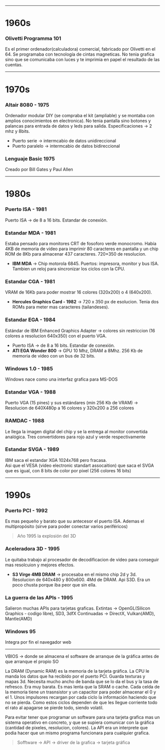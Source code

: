

-------------------------------------------------------------------
# 1960s

### Olivetti Programma 101
Es el primer ordenador(calculadora) comercial, fabricado por Olivetti en el 64. Se programaba con tecnología de cintas magneticas. 
No tenia grafica sino que se comunicaba con luces y te imprimia en papel el resultado de las cuentas.


-------------------------------------------------------------------
# 1970s

### Altair 8080 - 1975
Ordenador modular DIY (se compraba el kit (ampliable) y se montaba con amplios conocimientos en electronica). No tenia pantalla sino botones y palancas
para entrada de datos y leds para salida.
Especificaciones -> 2 mhz y 8bits.
- Puerto serie -> intermcabio de datos unidireccional
- Puerto paralelo -> intermcabio de datos bidireccional

### Lenguaje Basic 1975
Creado por Bill Gates y Paul Allen

-------------------------------------------------------------------
# 1980s

### Puerto ISA - 1981
Puerto ISA -> de 8 a 16 bits. Estandar de conexión.   

### Estandar MDA - 1981
Estaba pensado para monitores CRT de fosoforo verde monocromo. Había 4KB de memoria de video para imprimir 80 caracteres en pantalla y un chip ROM
de 8Kb para almacenar 437 caracteres. 720×350 de resolucion.
- **IBM MDA** -> Chip motorola 6845. Puertos: impresora, monitor y bus ISA. Tambien un reloj para sincronizar los ciclos con la CPU.   

### Estandar CGA - 1981
VRAM de 16Kb para poder mostrar 16 colores (320x200) o 4 (640x200).
- **Hercules Graphics Card - 1982** -> 720 x 350 px de esolucion. Tenia dos ROMs para meter mas caracteres (tailandeses).

### Estandar EGA - 1984
Estándar de IBM Enhanced Graphics Adapter -> colores sin restriccion (16 colores a resolucion 640x350) con el puerto VGA.    
- Puerto ISA -> de 8 a 16 bits. Estandar de conexión.   
- **ATI EGA Wonder 800** -> GPU 10 Mhz, DRAM a 8Mhz. 256 Kb de memoria de video con un bus de 32 bits.

### Windows 1.0 - 1985
Windows nace como una interfaz grafica para MS-DOS

### Estandar VGA - 1988
Puerto VGA (15 pines) y sus estándares (min 256 Kb de VRAM) -> Resolucion de 640X480p a 16 colores y 320x200 a 256 colores

### RAMDAC - 1988
Le llega la imagen digital del chip y se la entrega al monitor convertida analógica. Tres convertidores para rojo azul y verde respectivamente

### Estandar SVGA - 1989
IBM saca el estandar XGA 1024x768 pero fracasa.  
Asi que el VESA (video electronic standart assocaition) que saca el SVGA que es igual, con 8 bits de color por pixel (256 colores 16 bits)

-------------------------------------------------------------------
# 1990s

### Puerto PCI - 1992
Es mas pequeño y barato que su antecesor el puerto ISA. Ademas el multipropósito (sirve para poder conectar varios periféricos)

> Año 1995 la explosión del 3D  

### Aceleradora 3D - 1995
Le quitaba trabajo al procesador de decodificacion de video para conseguir mas resolcuion y mejores efectos. 

- **S3 Virge 4MB DRAM** -> procesaba en el mismo chip 2d y 3d. Resolucion de 640x480 y 800x600. 4Md de DRAM. Api S3D. Era un poco chusta porque iba peor que sin ella.

### La guerra de las APIs - 1995
Salieron muchas APIs para tarjetas graficas.
Extintas -> OpenGL(Silicon Graphics - codigo libre), SD3, 3dfX
Continuadas -> DirectX, Vulkan(AMD), Mantle(AMD)

### Windows 95
Integra por fin el navegador web

-------------------------------------------------------------------
VBIOS -> donde se almacena el software de arranque de la gráfica antes de que arranque el propio SO  

La DRAM (Dynamic RAM) es la memoria de la tarjeta gráfica. La CPU le manda los datos que ha recibido por el puerto PCI. Guarda texturas y mapas 3d.
Necesita mucho ancho de banda que se lo da el bus y la tasa de refresco. Era muy barata. Es mas lenta que la SRAM o cache.
Cada celda de la memoria tiene un trasnsistor y un capacitor para poder almacenar el 0 y el 1. Unos impulsores recargan por cada ciclo la información
haciendo que no se pierda. Como estos ciclos dependen de que les llegue corriente todo el rato al apagarse se pierde todo, siendo volatil.

Para evitar tener que programar un software para una tarjeta grafica mas un sistema operativo en concreto, y que se supiera comunicar con la gráfica 
(cantidad de pixeles, resolucion, colores). La API era un interprete que podia hacer que un mismo programa funcionara para cualquier grafica.
> Sofftware -> API -> driver de la grafica -> tarjeta gráfica  


